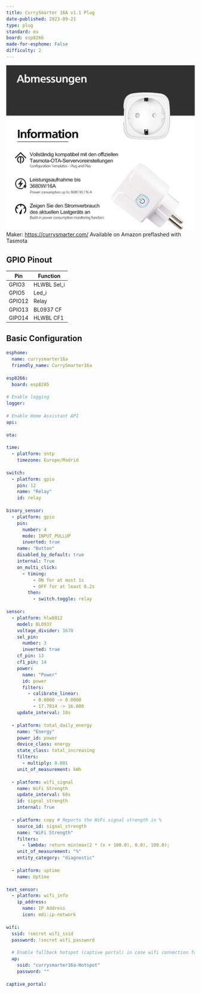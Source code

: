 ```yaml
---
title: CurrySmarter 16A v1.1 Plug
date-published: 2023-09-21
type: plug
standard: eu
board: esp8266
made-for-esphome: False
difficulty: 2
---
```


![alt text](currysmarter.jpg "CurrySmarter 16A v1.1 Plug")
Maker: <https://currysmarter.com/>
Available on Amazon preflashed with Tasmota

## GPIO Pinout

| Pin    | Function            |
| ------ | ------------------- |
| GPIO3  | HLWBL Sel_i         |
| GPIO5  | Led_i               |
| GPIO12 | Relay               |
| GPIO13 | BL0937 CF           |
| GIPO14 | HLWBL CF1           |

## Basic Configuration

```yaml
esphome:
  name: currysmarter16a
  friendly_name: CurrySmarter16a

esp8266:
  board: esp8285

# Enable logging
logger:

# Enable Home Assistant API
api:

ota:

time:
  - platform: sntp
    timezone: Europe/Madrid

switch:
  - platform: gpio
    pin: 12
    name: "Relay"
    id: relay

binary_sensor:
  - platform: gpio
    pin:
      number: 4
      mode: INPUT_PULLUP
      inverted: true
    name: "Button"
    disabled_by_default: true
    internal: True
    on_multi_click:
      - timing:
          - ON for at most 1s
          - OFF for at least 0.2s
        then:
          - switch.toggle: relay
          
sensor:
  - platform: hlw8012
    model: BL0937
    voltage_divider: 1670
    sel_pin:
      number: 3
      inverted: true
    cf_pin: 13
    cf1_pin: 14
    power:
      name: "Power"
      id: power
      filters:
        - calibrate_linear:
          - 0.0000 -> 0.0000
          - 17.7014 -> 16.000
    update_interval: 10s

  - platform: total_daily_energy
    name: "Energy"
    power_id: power
    device_class: energy
    state_class: total_increasing
    filters:
      - multiply: 0.001
    unit_of_measurement: kWh

  - platform: wifi_signal
    name: WiFi Strength
    update_interval: 60s
    id: signal_strength
    internal: True

  - platform: copy # Reports the WiFi signal strength in %
    source_id: signal_strength
    name: "WiFi Strength"
    filters:
      - lambda: return min(max(2 * (x + 100.0), 0.0), 100.0);
    unit_of_measurement: "%"
    entity_category: "diagnostic"
    
  - platform: uptime
    name: Uptime

text_sensor:
  - platform: wifi_info
    ip_address:
      name: IP Address
      icon: mdi:ip-network

wifi:
  ssid: !secret wifi_ssid
  password: !secret wifi_password

  # Enable fallback hotspot (captive portal) in case wifi connection fails
  ap:
    ssid: "currysmarter16a-Hotspot"
    password: ""

captive_portal:
```

